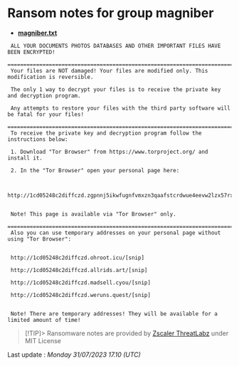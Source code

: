 # Ransom notes for group magniber
* **[magniber.txt](https://ransomware.live/ransomware_notes/magniber/magniber.txt)**

```
 ALL YOUR DOCUMENTS PHOTOS DATABASES AND OTHER IMPORTANT FILES HAVE BEEN ENCRYPTED!
 ====================================================================================================
 Your files are NOT damaged! Your files are modified only. This modification is reversible.

 The only 1 way to decrypt your files is to receive the private key and decryption program.

 Any attempts to restore your files with the third party software will be fatal for your files!
 ====================================================================================================
 To receive the private key and decryption program follow the instructions below:

 1. Download "Tor Browser" from https://www.torproject.org/ and install it.

 2. In the "Tor Browser" open your personal page here:


 http://1cd05248c2diffczd.zgpnnj5ikwfugnfvmxzn3qaafstcrdwue4eevw2lzx57rx5bfkia6ryd.onion/[snip]


 Note! This page is available via "Tor Browser" only.
 ====================================================================================================
 Also you can use temporary addresses on your personal page without using "Tor Browser":


 http://1cd05248c2diffczd.ohroot.icu/[snip]

 http://1cd05248c2diffczd.allrids.art/[snip]

 http://1cd05248c2diffczd.madsell.cyou/[snip]

 http://1cd05248c2diffczd.weruns.quest/[snip]


 Note! There are temporary addresses! They will be available for a limited amount of time!

```


> [!TIP]> Ransomware notes are provided by [Zscaler ThreatLabz](https://github.com/threatlabz/ransomware_notes) under MIT License
> 




Last update : _Monday 31/07/2023 17.10 (UTC)_

